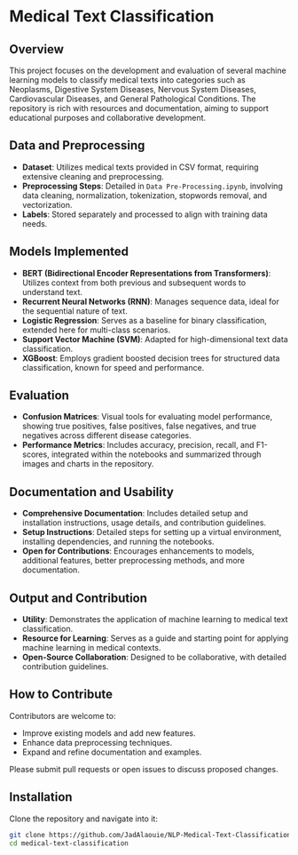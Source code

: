 # Medical Text Classification

## Overview
This project focuses on the development and evaluation of several machine learning models to classify medical texts into categories such as Neoplasms, Digestive System Diseases, Nervous System Diseases, Cardiovascular Diseases, and General Pathological Conditions. The repository is rich with resources and documentation, aiming to support educational purposes and collaborative development.

## Data and Preprocessing
- **Dataset**: Utilizes medical texts provided in CSV format, requiring extensive cleaning and preprocessing.
- **Preprocessing Steps**: Detailed in `Data Pre-Processing.ipynb`, involving data cleaning, normalization, tokenization, stopwords removal, and vectorization.
- **Labels**: Stored separately and processed to align with training data needs.

## Models Implemented
- **BERT (Bidirectional Encoder Representations from Transformers)**: Utilizes context from both previous and subsequent words to understand text.
- **Recurrent Neural Networks (RNN)**: Manages sequence data, ideal for the sequential nature of text.
- **Logistic Regression**: Serves as a baseline for binary classification, extended here for multi-class scenarios.
- **Support Vector Machine (SVM)**: Adapted for high-dimensional text data classification.
- **XGBoost**: Employs gradient boosted decision trees for structured data classification, known for speed and performance.

## Evaluation
- **Confusion Matrices**: Visual tools for evaluating model performance, showing true positives, false positives, false negatives, and true negatives across different disease categories.
- **Performance Metrics**: Includes accuracy, precision, recall, and F1-scores, integrated within the notebooks and summarized through images and charts in the repository.

## Documentation and Usability
- **Comprehensive Documentation**: Includes detailed setup and installation instructions, usage details, and contribution guidelines.
- **Setup Instructions**: Detailed steps for setting up a virtual environment, installing dependencies, and running the notebooks.
- **Open for Contributions**: Encourages enhancements to models, additional features, better preprocessing methods, and more documentation.

## Output and Contribution
- **Utility**: Demonstrates the application of machine learning to medical text classification.
- **Resource for Learning**: Serves as a guide and starting point for applying machine learning in medical contexts.
- **Open-Source Collaboration**: Designed to be collaborative, with detailed contribution guidelines.

## How to Contribute
Contributors are welcome to:
- Improve existing models and add new features.
- Enhance data preprocessing techniques.
- Expand and refine documentation and examples.

Please submit pull requests or open issues to discuss proposed changes.

## Installation
Clone the repository and navigate into it:
```bash
git clone https://github.com/JadAlaouie/NLP-Medical-Text-Classification.git
cd medical-text-classification
